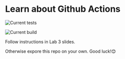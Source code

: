 # Learn about Github Actions

![Current tests](https://github.com/emmalearnscode/learn-cool-problems/actions/workflows/tests.yml/badge.svg)

![Current build](https://github.com/emmalearnscode/learn-cool-problems/actions/workflows/buildanddeploy.yml/badge.svg)

Follow instructions in Lab 3 slides.

Otherwise expore this repo on your own. Good luck!😊
